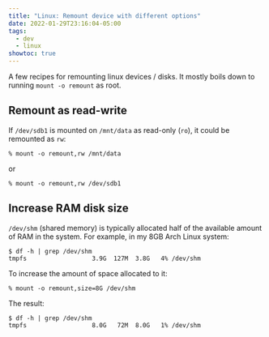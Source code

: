 ```yaml
---
title: "Linux: Remount device with different options"
date: 2022-01-29T23:16:04-05:00
tags:
  - dev
  - linux
showtoc: true
---
```


A few recipes for remounting linux devices / disks. It mostly boils down to running `mount -o remount` as root.

<!--more-->

## Remount as read-write

If `/dev/sdb1` is mounted on `/mnt/data` as read-only (`ro`), it could be remounted as `rw`:

```shell
% mount -o remount,rw /mnt/data
```

or

```shell
% mount -o remount,rw /dev/sdb1
```


## Increase RAM disk size

`/dev/shm` (shared memory) is typically allocated half of the available amount of RAM in the system. For example, in my 8GB Arch Linux system:

```shell
$ df -h | grep /dev/shm
tmpfs                  3.9G  127M  3.8G   4% /dev/shm
```

To increase the amount of space allocated to it:

```shell
% mount -o remount,size=8G /dev/shm
```

The result:

```shell
$ df -h | grep /dev/shm
tmpfs                  8.0G   72M  8.0G   1% /dev/shm
```
